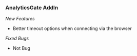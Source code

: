 ### AnalyticsGate AddIn

*New Features*
- Better timeout options when connecting via the browser
  
*Fixed Bugs*
- Not Bug
